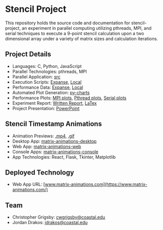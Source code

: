 # Stencil Project

This repository holds the source code and documentation for stencil-project, an experiment in parallel computing utilizing pthreads, MPI, and serial techniques to execute a 9-point stencil calculation upon a two dimensional array under a variety of matrix sizes and calculation iterations.

## Project Details

- Languages: C, Python, JavaScript
- Parallel Technologies: pthreads, MPI
- Parallel Application: [src](./src/)
- Execution Scripts: [Expanse](./scripts/expanse/), [Local](./scripts/local/)
- Performance Data: [Expanse](./summary-data/expanse/), [Local](./summary-data/local/)
- Automated Plot Generation: [py-charts](./py-charts/README.md)
- Performance Plots: [MPI plots](./py-charts/plots/mpi/), [Pthread plots](./py-charts/plots/pth/), [Serial plots](./py-charts/plots/serial/)
- Experiment Report: [Written Report](./written-report/report/), [LaTex](./written-report/LaTex/)
- Project Presentation: [PowerPoint](./project-presentation/)

## Stencil Timestamp Animations

- Animation Previews: [.mp4](./matrix-animations-console/), [.gif](./matrix-animations-console/animation.gif)
- Desktop App: [matrix-animations-desktop](./matrix-animations-desktop/README.md)
- Web App: [matrix-animations-web](./matrix-animations-web/README.md)
- Console Apps: [matrix-animations-console](./matrix-animations-console/README.md)
- App Technologies: React, Flask, Tkinter, Matplotlib

## Deployed Technology

- Web App URL: [www.matrix-animations.com](https://www.matrix-animations.com/)

## Team

- Christopher Grigsby: cwgrigsby@coastal.edu
- Jordan Drakos: jdrakos@coastal.edu
